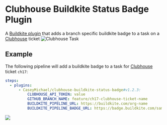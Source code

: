 # Clubhouse Buildkite Status Badge Plugin
A [Buildkite plugin](https://buildkite.com/docs/agent/v3/plugins) that adds a branch specific buildkite badge to a task on a [Clubhouse](https://clubhouse.io/) ticket
![Clubhouse Task](https://imgur.com/eSGqrRa.png)

## Example

The following pipeline will add a buildkite badge to a task for [Clubhouse](https://clubhouse.io/) ticket `ch17`:

```yml
steps:
  - plugins:
      - CaseyMichael/clubhouse-buildkite-status-badge#v1.2.3:
          CLUBHOUSE_API_TOKEN: value
          GITHUB_BRANCH_NAME: feature/ch17-clubhouse-ticket-name
          BUILDKITE_PIPELINE_URL: https://buildkite.com/org-name
          BUILDKITE_PIPELINE_BADGE_URL: https://badge.buildkite.com/sample.svg
```

<a href="https://www.buymeacoffee.com/caseymichael"><img src="https://img.buymeacoffee.com/button-api/?text=Buy me a coffee&emoji=&slug=caseymichael&button_colour=FFDD00&font_colour=000000&font_family=Poppins&outline_colour=000000&coffee_colour=ffffff"></a>